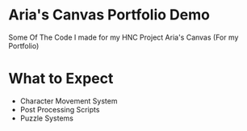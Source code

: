 # Aria's Canvas Portfolio Demo
Some Of The Code I made for my HNC Project Aria's Canvas (For my Portfolio)

# What to Expect
- Character Movement System
- Post Processing Scripts
- Puzzle Systems

